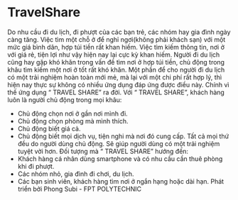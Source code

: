 # TravelShare
Do nhu cầu đi du lịch, đi phượt của các bạn trẻ, các nhóm hay gia đình ngày càng tăng. Việc tìm một chỗ ở để nghỉ ngơi(không phải khách sạn) với một mức giá bình dân, hợp túi tiền rất khan hiếm. Việc tìm kiếm thông tin, nơi ở với giá rẻ, tiện lợi như vậy hiện nay lại cực kỳ khan hiếm. Người đi du lịch cũng hay gặp khó khăn trong vấn đề tìm nơi ở hợp túi tiền, chủ động trong khâu tìm kiếm một nơi ở tốt rất khó khăn. Một phần để cho người đi du lịch có một trải nghiệm hoàn toàn mới mẻ, mà lại với một chi phí rất hợp lý, thì hiện nay thực sự không có nhiều ứng dụng đáp ứng được điều này. Chính vì thế ứng dụng “ TRAVEL SHARE” ra đời.
Với  “ TRAVEL SHARE”, khách hàng luôn là người chủ động trong mọi khâu:
-	Chủ động chọn nơi ở gần nơi mình đi.
-	Chủ động chọn phòng mà mình thích.
-	Chủ động biết giá cả.
-	Chủ động biết mọi dịch vụ, tiện nghi mà nơi đó cung cấp.
Tất cả mọi thứ đều do người dùng chủ động. Sẽ giúp người dùng có một trải nghiệm tuyệt vời hơn.
Đối tượng mà “ TRAVEL SHARE” hướng đến:
-	Khách hàng cá nhân dùng smartphone và có nhu cầu cần thuê phòng khi đi phượt.
-	Các nhóm nhỏ, gia đình đi chơi, du lịch.
-	Các bạn sinh viên, khách hàng tìm nơi ở ngắn hạng hoặc dài hạn.
Phát triển bởi Phong Subi - FPT POLYTECHNIC
